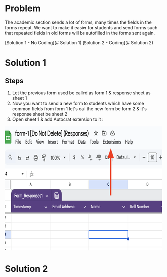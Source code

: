 # Problem
The academic section sends a lot of forms, many times the fields in the forms repeat. We want to make it easier for students and send forms such that repeated fields in old forms will be autofilled in the forms sent again.

[Solution 1 - No Coding](# Solution 1)
[Solution 2 - Coding](# Solution 2)

# Solution 1
## Steps 
1. Let the previous form used be called as form 1 & response sheet as sheet 1
2. Now you want to send a new form to students which have some common fields from form 1 let's call the new form be form 2 & it's response sheet be sheet 2
3. Open sheet 1 & add Autocrat extension to it :

<img src="https://github.com/Acad-Sec-IITPKD/Acad_Section_Intern_Work/blob/main/Assets/Images/ss1.png" height = 400>


# Solution 2
